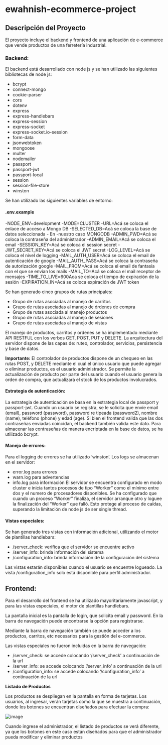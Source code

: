 # ewahnish-ecommerce-project

## Descripción del Proyecto

El proyecto incluye el backend y frontend de una aplicación de e-commerce que vende productos de una ferretería industrial.

### Backend:

El backend está desarrollado con node js y se han utilizado las siguientes bibliotecas de node js:

-	bcrypt
-	connect-mongo
-	cookie-parser
-	cors
-	dotenv
-	express
-	express-handlebars
-	express-session
-	express-socket
-	express-socket.io-session
-	form-data
-	jsonwebtoken
-	mongoose
-	multer
-	nodemailer
-	passport
-	passport-jwt
-	passport-local
-	session
-	session-file-store
-	winston

Se han utilizado las siguientes variables de entorno:

#### .env.example
-NODE_ENV=development
-MODE=CLUSTER
-URL=Acá se coloca el enlace de acceso a Mongo DB
-SELECTED_DB=Acá se coloca la base de datos seleccionada - En -nuestro caso MONGODB
-ADMIN_PWD=Acá se coloca la contraseña del administrador 
-ADMIN_EMAIL=Acá se coloca el email 
-SESSION_KEY=Acá se coloca el session secret 
-JWT_SECRET_KEY=Acá se coloca el JWT secret
-LOG_LEVEL=Acá se coloca el nivel de logging
-MAIL_AUTH_USER=Acá se coloca el email de autenticación de google
-MAIL_AUTH_PASS=Acá se coloca la contraseña de autorización google
-MAIL_FROM=Acá se coloca el email de fantasía con el que se envían los mails
-MAIL_TO=Acá se coloca el mail receptor de mensajes
-TIME_TO_LIVE=600Aca se coloca el tiempo de expiración de la sesión
-EXPIRATION_IN=Acá se coloca expiración de JWT token

Se han generado cinco grupos de rutas principales:

-	Grupo de rutas asociadas al manejo de carritos
-	Grupo de rutas asociadas al manejo de órdenes de compra
-	Grupo de rutas asociada al manejo productos
-	Grupo de rutas asociadas al manejo de sesiones
-	Grupo de rutas asociadas al manejo de vistas

El manejo de productos, carritos y ordenes se ha implementado mediante API RESTFUL con los verbos GET, POST, PUT y DELETE.
La arquitectura del servidor dispone de las capas de: ruteo, controlador, servicios, persistencia y base de datos.

**Importante:** El controlador de productos dispone de un chequeo en las rutas POST, y DELETE mediante el cual el único usuario que puede agregar o eliminar productos, es el usuario administrador. 
Se permite la actualización de producto por parte del usuario cuando el usuario genera la orden de compra, que actualizará el stock de los productos involucrados.

#### Estrategia de autenticación: 
La estrategia de autenticación se basa en la estrategia local de passport y passport-jwt. 
Cuando un usuario se registra, se le solicita que envíe email (email), password (password), password re tipeada (password2), nombre (name), teléfono (phone) y edad (age). Si bien el frontend valida que las dos contraseñas enviadas coincidan, el backend también valida este dato. Para almacenar las contraseñas de manera encriptada en la base de datos, se ha utilizado bcrypt.

#### Manejo de errores:
Para el logging de errores se ha utilizado ‘winston’. Los logs se almacenan en el servidor:
-	error.log para errores
-	warn.log para advertencias
-	info.log para información
El servidor se encuentra configurado en modo cluster e inicia tantos procesos de tipo “Worker” como el mínimo entre dos y el numero de procesadores disponibles. Se ha configurado que cuando un proceso “Worker” finaliza, el servidor arranque otro y loguee la finalización del “Worker” que falló. Esto protege al proceso de caídas, superando la limitación de node js de ser single thread.

#### Vistas especiales:
Se han generado tres vistas con información adicional, utilizando el motor de plantillas handlebars:
-	/server_check: verifica que el servidor se encuentre activo
-	/server_info: brinda información del sistema
-	/configuration_info: brinda información de la configuración del sistema

Las vistas estarán disponibles cuando el usuario se encuentre logueado. 
La vista /configuration_info solo está disponible para perfil administrador.

## Frontend:

Para el desarrollo del frontend se ha utilizado mayoritariamente javascript, y para las vistas especiales, el motor de plantillas handlebars.

La pantalla inicial es la pantalla de login, que solicita email y password.
En la barra de navegación puede encontrarse la opción para registrarse.

Mediante la barra de navegación también se puede acceder a los productos, carritos, etc necesarios para la gestión del e-commerce. 

Las vistas especiales no fueron incluidas en la barra de navegación:
 
-	/server_check: se accede colocando ‘/server_check’ a continuación de la url
-	/server_info: se accede colocando ‘/server_info’ a continuación de la url
-	/configuration_info: se accede colocando ‘/configuration_info’ a continuación de la url

**Listado de Productos**

Los productos se despliegan en la pantalla en forma de tarjetas. Los usuarios, al ingresar, verán tarjetas como la que se muestra a continuación, donde los botones se encuentran diseñados para efectuar la compra:

![image](https://user-images.githubusercontent.com/91384694/207990649-1544ce47-2ec9-4a45-b3c1-0bc472a57be0.png)

Cuando ingrese el administrador, el listado de productos se verá diferente, ya que los botones en este caso están diseñados para que el administrador pueda modificar y eliminar productos






